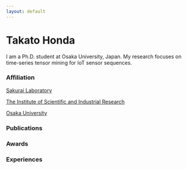 ```yaml
---
layout: default
---
```


# Takato Honda

I am a Ph.D. student at Osaka University, Japan.
My research focuses on time-series tensor mining for IoT sensor sequences.

### Affiliation

[Sakurai Laboratory](https://www.dm.sanken.osaka-u.ac.jp)

[The Institute of Scientific and Industrial Research](https://sanken.osaka-u.ac.jp/en/)

[Osaka University](https://www.osaka-u.ac.jp/en/index.html)

### Publications

### Awards

### Experiences